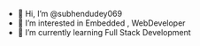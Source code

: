 - 👋 Hi, I’m @subhendudey069
- 👀 I’m interested in Embedded , WebDeveloper
- 🌱 I’m currently learning Full Stack Development

<!---
subhendudey069/subhendudey069 is a ✨ special ✨ repository because its `README.md` (this file) appears on your GitHub profile.
You can click the Preview link to take a look at your changes.
--->

